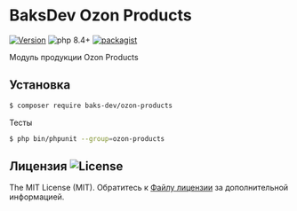 # BaksDev Ozon Products

[![Version](https://img.shields.io/badge/version-7.3.8-blue)](https://github.com/baks-dev/ozon-products/releases)
![php 8.4+](https://img.shields.io/badge/php-min%208.4-red.svg)
[![packagist](https://img.shields.io/badge/packagist-green)](https://packagist.org/packages/baks-dev/ozon-products)

Модуль продукции Ozon Products

## Установка

``` bash
$ composer require baks-dev/ozon-products
```

Тесты

``` bash
$ php bin/phpunit --group=ozon-products
```

## Лицензия ![License](https://img.shields.io/badge/MIT-green)

The MIT License (MIT). Обратитесь к [Файлу лицензии](LICENSE.md) за дополнительной информацией.

